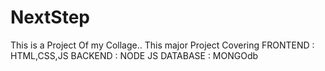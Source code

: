 # NextStep
This is a Project Of my Collage..
This major Project Covering FRONTEND : HTML,CSS,JS  BACKEND : NODE JS DATABASE : MONGOdb  
